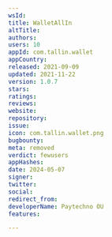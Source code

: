 ```yaml
---
wsId: 
title: WalletAllIn
altTitle: 
authors: 
users: 10
appId: com.tallin.wallet
appCountry: 
released: 2021-09-09
updated: 2021-11-22
version: 1.0.7
stars: 
ratings: 
reviews: 
website: 
repository: 
issue: 
icon: com.tallin.wallet.png
bugbounty: 
meta: removed
verdict: fewusers
appHashes: 
date: 2024-05-07
signer: 
twitter: 
social: 
redirect_from: 
developerName: Paytechno OU
features: 

---
```


